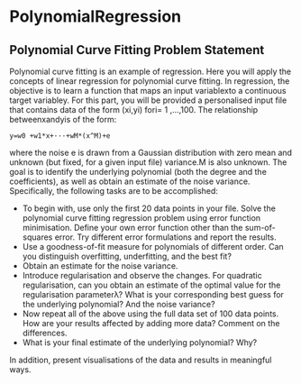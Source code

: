# PolynomialRegression

## Polynomial Curve Fitting Problem Statement

Polynomial curve fitting is an example of regression. Here you will apply the concepts of linear regression for
polynomial curve fitting. In regression, the objective is to learn a function that maps an input variablexto a
continuous target variabley.
For this part, you will be provided a personalised input file that contains data of the form (xi,yi) fori=
1 ,...,100. The relationship betweenxandyis of the form:

```
y=w0 +w1*x+···+wM*(x^M)+e
```
where the noise e is drawn from a Gaussian distribution with zero mean and unknown (but fixed, for a given
input file) variance.M is also unknown. The goal is to identify the underlying polynomial (both the degree and the coefficients), as well
as obtain an estimate of the noise variance.
Specifically, the following tasks are to be accomplished:

- To begin with, use only the first 20 data points in your file. Solve the polynomial curve fitting regression
    problem using error function minimisation. Define your own error function other than the sum-of-squares
    error. Try different error formulations and report the results.
- Use a goodness-of-fit measure for polynomials of different order. Can you distinguish overfitting, underfitting,
    and the best fit?
- Obtain an estimate for the noise variance.
- Introduce regularisation and observe the changes. For quadratic regularisation, can you obtain an estimate
    of the optimal value for the regularisation parameterλ? What is your corresponding best guess for the
    underlying polynomial? And the noise variance?
- Now repeat all of the above using the full data set of 100 data points. How are your results affected by
    adding more data? Comment on the differences.
- What is your final estimate of the underlying polynomial? Why?

In addition, present visualisations of the data and results in meaningful ways.

